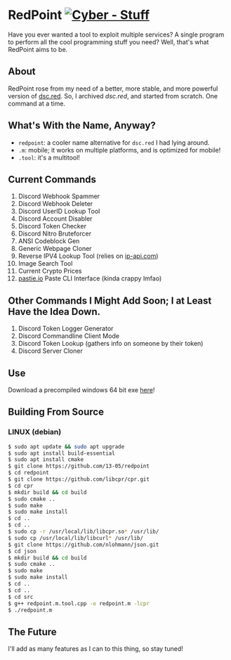 # RedPoint [![Cyber - Stuff](https://img.shields.io/badge/Cyber-Stuff-indianred)](https://13-05.github.io)
Have you ever wanted a tool to exploit multiple services? A single program to perform all the cool programming stuff you need? Well, that's what RedPoint aims to be.

## About
RedPoint rose from my need of a better, more stable, and more powerful version of [dsc.red](https://github.com/13-05/discord.RED). So, I archived *dsc.red*, and started from scratch. One command at a time.

## What's With the Name, Anyway?
- `redpoint`: a cooler name alternative for `dsc.red` I had lying around.
- `.m`: mobile; it works on multiple platforms, and is optimized for mobile!
- `.tool`: it's a multitool!

## Current Commands
1) Discord Webhook Spammer
2) Discord Webhook Deleter
3) Discord UserID Lookup Tool
4) Discord Account Disabler
5) Discord Token Checker
6) Discord Nitro Bruteforcer
7) ANSI Codeblock Gen
8) Generic Webpage Cloner
9) Reverse IPV4 Lookup Tool (relies on [ip-api.com](https://ip-api.com))
10) Image Search Tool
11) Current Crypto Prices
12) [pastie.io](https://pastie.io) Paste CLI Interface (kinda crappy lmfao)

## Other Commands I Might Add Soon; I at Least Have the Idea Down.
1) Discord Token Logger Generator
2) Discord Commandline Client Mode
3) Discord Token Lookup (gathers info on someone by their token)
4) Discord Server Cloner

## Use
Download a precompiled windows 64 bit exe [here](https://github.com/13-05/redpoint/releases/tag/win64)!

## Building From Source
### LINUX (debian)
```bash
$ sudo apt update && sudo apt upgrade
$ sudo apt install build-essential
$ sudo apt install cmake
$ git clone https://github.com/13-05/redpoint
$ cd redpoint
$ git clone https://github.com/libcpr/cpr.git
$ cd cpr
$ mkdir build && cd build
$ sudo cmake ..
$ sudo make
$ sudo make install
$ cd ..
$ cd ..
$ sudo cp -r /usr/local/lib/libcpr.so* /usr/lib/
$ sudo cp /usr/local/lib/libcurl* /usr/lib/
$ git clone https://github.com/nlohmann/json.git
$ cd json
$ mkdir build && cd build
$ sudo cmake ..
$ sudo make
$ sudo make install
$ cd ..
$ cd ..
$ cd src
$ g++ redpoint.m.tool.cpp -o redpoint.m -lcpr
$ ./redpoint.m
```

## The Future
I'll add as many features as I can to this thing, so stay tuned!

